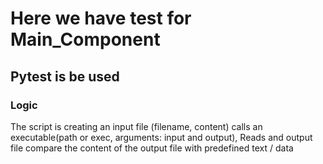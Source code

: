# Here we have test for Main_Component

## Pytest is be used

### Logic

The script is creating an input file (filename, content)
calls an executable(path or exec, arguments: input and output),
Reads and output file
compare the content of the output file  with predefined text / data
